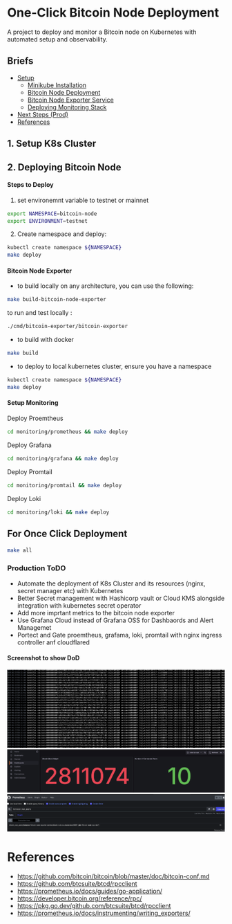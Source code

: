 # One-Click Bitcoin Node Deployment

A project to deploy and monitor a Bitcoin node on Kubernetes with automated setup and observability.

## Briefs
- [Setup](#setup)
  - [Minikube Installation](#minikube-installation)
  - [Bitcoin Node Deployment](#bitcoin-node-deployment)
  - [Bitcoin Node Exporter Service](#bitcoin-node-exporter)
  - [Deploying Monitoring Stack](#monitoring-stack)
- [Next Steps (Prod)](#production-considerations)
- [References](#references)

## 1. Setup K8s Cluster

## 2. Deploying Bitcoin Node

#### Steps to Deploy
1. set environemnt variable to testnet or mainnet

```bash
export NAMESPACE=bitcoin-node
export ENVIRONMENT=testnet  
```
2. Create namespace and deploy:

```bash
kubectl create namespace ${NAMESPACE}
make deploy
```

#### Bitcoin Node Exporter
- to build locally on any architecture, you can use the following:

```bash
make build-bitcoin-node-exporter
```

to run and test locally
:
```bash
./cmd/bitcoin-exporter/bitcoin-exporter
```
- to build with docker
```bash
make build
```

- to deploy to local kubernetes cluster, ensure you have a namespace 

```bash
kubectl create namespace ${NAMESPACE}
make deploy
```

#### Setup Monitoring
Deploy Proemtheus

```bash
cd monitoring/prometheus && make deploy
```
Deploy Grafana

```bash
cd monitoring/grafana && make deploy
```

Deploy Promtail

```bash
cd monitoring/promtail && make deploy
```

Deploy Loki

```bash
cd monitoring/loki && make deploy
```

## For Once Click Deployment
```bash
make all
```

### Production ToDO
- Automate the deployment of K8s Cluster and its resources (nginx, secret manager etc) with Kubernetes
- Better Secret management with Hashicorp vault or Cloud KMS alongside integration with kubernetes secret operator
- Add more imprtant metrics to the bitcoin node exporter
- Use Grafana Cloud instead of Grafana OSS for Dashbaords and Alert Managemet
- Portect and Gate proemtheus, grafama, loki, promtail with nginx ingress controller anf cloudflared



#### Screenshot to show DoD

![Bitcoin Node Synching](./screenshots/bitcoin_node_synching.png)
![Grafana Dashboard](./screenshots/grafana_dashboard.png)
![Prometheus Dashboard](./screenshots/prometheus_working.png)

# References
- https://github.com/bitcoin/bitcoin/blob/master/doc/bitcoin-conf.md
- https://github.com/btcsuite/btcd/rpcclient
- https://prometheus.io/docs/guides/go-application/
- https://developer.bitcoin.org/reference/rpc/
- https://pkg.go.dev/github.com/btcsuite/btcd/rpcclient
- https://prometheus.io/docs/instrumenting/writing_exporters/
